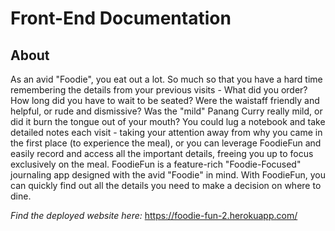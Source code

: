 
# Front-End Documentation
## About
As an avid "Foodie", you eat out a lot. So much so that you have a hard time remembering the details from your previous visits - What did you order? How long did you have to wait to be seated? Were the waistaff friendly and helpful, or rude and dismissive? Was the "mild" Panang Curry really mild, or did it burn the tongue out of your mouth? You could lug a notebook and take detailed notes each visit - taking your attention away from why you came in the first place (to experience the meal), or you can leverage FoodieFun and easily record and access all the important details, freeing you up to focus exclusively on the meal. FoodieFun is a feature-rich "Foodie-Focused" journaling app designed with the avid "Foodie" in mind. With FoodieFun, you can quickly find out all the details you need to make a decision on where to dine.

*Find the deployed website here:* https://foodie-fun-2.herokuapp.com/

